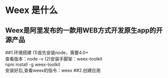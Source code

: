 
Weex 是什么  
=============
Weex是阿里发布的一款用WEB方式开发原生app的开源产品
----------------------------------------------------
##1.环境搭建
(1)首先安装node，需要4.0+  
查看版本：node -v
(2)安装手脚架：weex-toolkit   
npm install -g weex-toolkit   
安装好后,查看weex的指令：weex 
##2.创建应用
